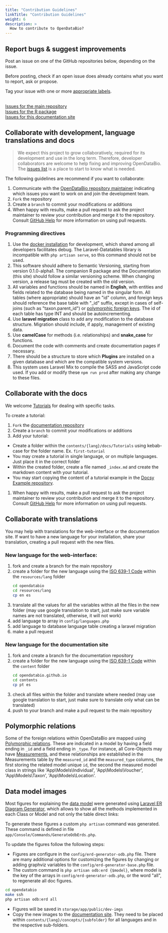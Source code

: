 ```yaml
---
title: "Contribution Guidelines"
linkTitle: "Contribution Guidelines"
weight: 6
description: >
  How to contribute to OpenDataBio?
---
```


## Report bugs & suggest improvements


Post an issue on one of the GitHub repositories below, depending on the issue.  

Before posting, check if an open issue does already contains what you want to report, ask or propose.

Tag your issue with one or more <a href="https://github.com/opendatabio/opendatabio/labels" target="_blank">appropriate labels</a>.

<br>
<a class="btn btn btn-success mr-3 mb-3 text-dark" href="https://github.com/opendatabio/opendatabio/issues" target="_blank" >
<i class="fab fa-github ml-2 "></i> Issues for the main repository</a>
<br>
<a class="btn btn btn-primary  mr-3 mb-4 text-dark" href="https://github.com/opendatabio/opendatabio-r/issues" target="_blank" >
	<i class="fab fa-github ml-2 "></i> Issues for the R package</a>
  <br>  
<a class="btn btn btn-warning  mr-3 mb-4 text-dark" href="https://github.com/opendatabio/opendatabio.github.io/issues" target="_blank" >
  	<i class="fab fa-github ml-2 "></i> Issues for this documentation site</a>

## Collaborate with development, language translations and docs

> We expect this project to grow collaboratively, required for its development and use in the long term. Therefore, developer collaborators are welcome to help fixing and improving OpenDataBio. The <a href="https://github.com/opendatabio/opendatabio/labels" target="_blank">issues list</a> is a place to start to know what is needed.

The following guidelines are recommend if you want to collaborate:

1. Communicate with the [OpenDataBio repository maintainer](/docs/about) indicating which issues you want to work on and join the development team.
1. `Fork` the repository
1. Create a `branch` to commit your modifications or additions
1. When happy with results, make a pull request to ask the project maintainer to review your contribution and merge it to the repository. Consult [GitHub Help](https://help.github.com/articles/about-pull-requests/) for more information on using pull requests.

### Programming directives

1. Use the [docker installation](/docs/getting-started/docker-installatio.md) for development, which shared among all developers facilitates debug. The Laravel-Datatables library is incompatible with `php artisan serve`, so this command should not be used.
1. This software should adhere to Semantic Versioning, starting from version 0.1.0-alpha1. The companion R package and the Documentation (this site) should follow a similar versioning scheme. When changing version, a release tag must be created with the old version.
1. All variables and functions should be named in **English**, with entities and fields related to the database being named in the singular form. All tables (where appropriate) should have an "id" column, and foreign keys should reference the base table with "_id" suffix, except in cases of self-joins (such as "taxon.parent_id") or [polymorphic foreign keys](/docs/contribution-guidelines/#polymorphicrelationships). The id of each table has type INT and should be autoincrementing.
1. Use **laravel migration** class to add any modification to the database structure. Migration should include, if apply, management of existing data.
1. Use **camelCase** for methods (i.e. relationships) and **snake_case** for functions.
1. Document the code with comments and create documentation pages if necessary.
1. There should be a structure to store which **Plugins** are installed on a given database and which are the compatible system versions.
1. This system uses Laravel Mix to compile the SASS and JavaScript code used. If you add or modify these `npm run prod` after making any change to these files.

## Collaborate with the docs

We welcome [Tutorials](/docs/tutorials) for dealing with specific tasks.

To create a tutorial:

1. `Fork` the [documentation repository](https://github.com/opendatabio/opendatabio.github.io)
1. Create a `branch` to commit your modifications or additions
1. Add your tutorial:
  - Create a folder within the `contents/{lang}/docs/Tutorials` using kebab-case for the folder name. Ex. `first-tutorial`
  - You may create a tutorial in single language, or on multiple languages. Just place it in the correct folder   
  - Within the created folder, create a file named `_index.md` and create the markdown content with your tutorial.
  - You may start copying the content of a tutorial example in the [Docsy Example repository](https://example.docsy.dev/docs/tutorials/).
1. When happy with results, make a pull request to ask the project maintainer to review your contribution and merge it to the repository. Consult [GitHub Help](https://help.github.com/articles/about-pull-requests/) for more information on using pull requests.


## Collaborate with translations

You may help with translations for the web-interface or the documentation site. If want to have a new language for your installation, share your translation, creating a pull request with the new files.

### New language for the web-interface:

1. fork and create a branch for the main repository
1. create a folder for the new language using the [ISO 639-1 Code](https://www.loc.gov/standards/iso639-2/php/code_list.php) within the `resources/lang` folder
    ```bash
    cd opendatabio
    cd resources/lang
    cp en es
    ```
1. translate all the values for all the variables within all the files in the new folder (may use google translation to start, just make sure variable names are not translated, otherwise, it will not work)
1. add language to array in `config/languages.php`
1. add language to database language table creating a laravel migration
1. make a pull request

### New language for the documentation site

1. fork and create a branch for the documentation repository
1. create a folder for the new language using the [ISO 639-1 Code](https://www.loc.gov/standards/iso639-2/php/code_list.php) within the `content` folder
    ```bash
    cd opendatabio.github.io
    cd contents
    cp pt es
    ```
1. check all files within the folder and translate where needed (may use google translation to start, just make sure to translate only what can be translated)
1. push to your branch and make a pull request to the main repository


<a name="polymorphicrelationships"></a>
## Polymorphic relations

Some of the foreign relations within OpenDataBio are mapped using [Polymorphic relations](https://laravel.com/docs/8/eloquent-relationships#polymorphic-relations). These are indicated in a model by having a field ending in `_id` and a field ending in `_type`. For instance, all Core-Objects may have [Measurements](/docs/concepts/trait-objects/#measurement), and these relationships are established in the Measurements table by the `measured_id` and the `measured_type`  columns, the first storing the related model unique `id`, the second the measured model class in strings like 'App\Models\Individual', 'App\Models\Voucher', 'App\Models\Taxon', 'App\Models\Location'.

<a name="erd-generator"></a>
## Data model images
Most figures for explaining the [data model](/docs/concepts) were generated using [Laravel ER Diagram Generator](https://github.com/beyondcode/laravel-er-diagram-generator), which allows to show all the methods implemented in each Class or Model and not only the table direct links:

To generate these figures a custom `php artisan` command was generated. These command is defined in file `app/Console/Commands/GenerateOdbErds.php`.

To update the figures follow the following steps:

* Figures are configure in the  `config/erd-generator-odb.php` file. There are many additional options for customizing the figures by changing or adding graphviz variables to the `config/erd-generator-base.php` file.
* The custom command is `php artisan odb:erd {$model}`, where model is the key of the arrays in `config/erd-generator-odb.php`, or the word "all", to regenerate all doc figures.
```bash
cd opendatabio
make ssh
php artisan odb:erd all
```
* Figures will be saved in `storage/app/public/dev-imgs`
* Copy the new images to the [documentation site](https://github.com/opendatabio/opendatabio.github.io). They need to be placed within  `contents/{lang}/concepts/{subfolder}` for all languages and in the respective sub-folders.
